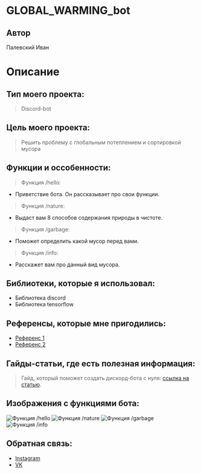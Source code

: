 # GLOBAL_WARMING_bot

## Автор
Палевский Иван


# Описание

## Тип моего проекта:
> Discord-bot


## Цель моего проекта:
> Решить проблему с глобальным потеплением и сортировкой мусора


## Функции и оссобенности:

> Функция /hello:
- Приветствие бота. Он рассказывает про свои функции.

> Функция /nature:
- Выдаст вам 8 способов содержания природы в чистоте.

> Функция /garbage:
- Поможет определить какой мусор перед вами.

> Функция /info:
- Расскажет вам про данный вид мусора.


## Библиотеки, которые я использовал:
- Библиотека discord
- Библиотека tensorflow


## Референсы, которые мне пригодились:
- [Референс 1](https://github.com/IvanPalevsky/-Discord-Image-Classification-Bot-.git)
- [Референс 2](https://github.com/IvanPalevsky/eco_discord_bot.git)


## Гайды-статьи, где есть полезная информация:
> Гайд, который поможет создать дискорд-бота с нуля: [ссылка на статью](https://habr.com/ru/articles/676390/).


## Изображения с функциями бота:
![Функция /hello](https://github.com/IvanPalevsky/global_warming/assets/132829974/bf8c6ab9-f8f7-47a0-be12-5df6b87c662c)
![Функция /nature](https://github.com/IvanPalevsky/global_warming/assets/132829974/f48fee94-d7e3-45d9-ac38-54ae13597375)
![Функция /garbage](https://github.com/IvanPalevsky/global_warming/assets/132829974/3c733dbc-1371-435f-8fe6-7ae3df48a8f6)
![Функция /info](https://github.com/IvanPalevsky/global_warming/assets/132829974/d91e65b4-5646-445f-9bba-5cb3ce49b819)


## Обратная связь:
- [Instagram](https://www.instagram.com/chll_killer/)
- [VK](https://vk.com/id543558031)

